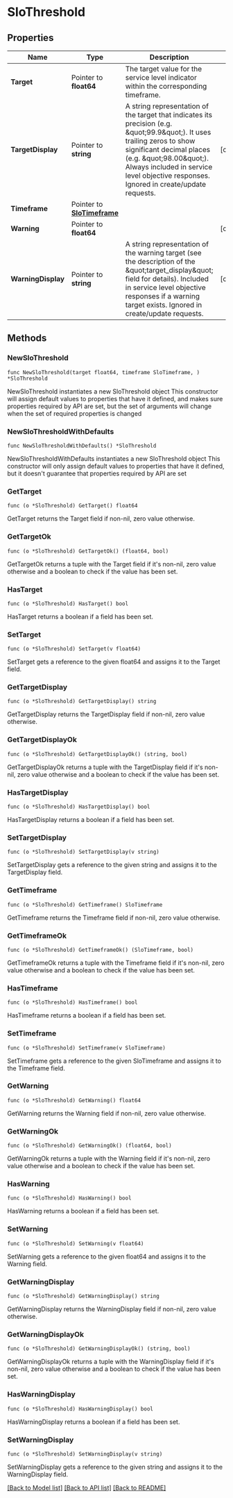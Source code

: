 # SloThreshold

## Properties

Name | Type | Description | Notes
------------ | ------------- | ------------- | -------------
**Target** | Pointer to **float64** | The target value for the service level indicator within the corresponding timeframe. | 
**TargetDisplay** | Pointer to **string** | A string representation of the target that indicates its precision (e.g. \&quot;99.9\&quot;). It uses trailing zeros to show significant decimal places (e.g. \&quot;98.00\&quot;). Always included in service level objective responses. Ignored in create/update requests. | [optional] 
**Timeframe** | Pointer to [**SloTimeframe**](SLOTimeframe.md) |  | 
**Warning** | Pointer to **float64** |  | [optional] 
**WarningDisplay** | Pointer to **string** | A string representation of the warning target (see the description of the \&quot;target_display\&quot; field for details). Included in service level objective responses if a warning target exists. Ignored in create/update requests. | [optional] 

## Methods

### NewSloThreshold

`func NewSloThreshold(target float64, timeframe SloTimeframe, ) *SloThreshold`

NewSloThreshold instantiates a new SloThreshold object
This constructor will assign default values to properties that have it defined,
and makes sure properties required by API are set, but the set of arguments
will change when the set of required properties is changed

### NewSloThresholdWithDefaults

`func NewSloThresholdWithDefaults() *SloThreshold`

NewSloThresholdWithDefaults instantiates a new SloThreshold object
This constructor will only assign default values to properties that have it defined,
but it doesn't guarantee that properties required by API are set

### GetTarget

`func (o *SloThreshold) GetTarget() float64`

GetTarget returns the Target field if non-nil, zero value otherwise.

### GetTargetOk

`func (o *SloThreshold) GetTargetOk() (float64, bool)`

GetTargetOk returns a tuple with the Target field if it's non-nil, zero value otherwise
and a boolean to check if the value has been set.

### HasTarget

`func (o *SloThreshold) HasTarget() bool`

HasTarget returns a boolean if a field has been set.

### SetTarget

`func (o *SloThreshold) SetTarget(v float64)`

SetTarget gets a reference to the given float64 and assigns it to the Target field.

### GetTargetDisplay

`func (o *SloThreshold) GetTargetDisplay() string`

GetTargetDisplay returns the TargetDisplay field if non-nil, zero value otherwise.

### GetTargetDisplayOk

`func (o *SloThreshold) GetTargetDisplayOk() (string, bool)`

GetTargetDisplayOk returns a tuple with the TargetDisplay field if it's non-nil, zero value otherwise
and a boolean to check if the value has been set.

### HasTargetDisplay

`func (o *SloThreshold) HasTargetDisplay() bool`

HasTargetDisplay returns a boolean if a field has been set.

### SetTargetDisplay

`func (o *SloThreshold) SetTargetDisplay(v string)`

SetTargetDisplay gets a reference to the given string and assigns it to the TargetDisplay field.

### GetTimeframe

`func (o *SloThreshold) GetTimeframe() SloTimeframe`

GetTimeframe returns the Timeframe field if non-nil, zero value otherwise.

### GetTimeframeOk

`func (o *SloThreshold) GetTimeframeOk() (SloTimeframe, bool)`

GetTimeframeOk returns a tuple with the Timeframe field if it's non-nil, zero value otherwise
and a boolean to check if the value has been set.

### HasTimeframe

`func (o *SloThreshold) HasTimeframe() bool`

HasTimeframe returns a boolean if a field has been set.

### SetTimeframe

`func (o *SloThreshold) SetTimeframe(v SloTimeframe)`

SetTimeframe gets a reference to the given SloTimeframe and assigns it to the Timeframe field.

### GetWarning

`func (o *SloThreshold) GetWarning() float64`

GetWarning returns the Warning field if non-nil, zero value otherwise.

### GetWarningOk

`func (o *SloThreshold) GetWarningOk() (float64, bool)`

GetWarningOk returns a tuple with the Warning field if it's non-nil, zero value otherwise
and a boolean to check if the value has been set.

### HasWarning

`func (o *SloThreshold) HasWarning() bool`

HasWarning returns a boolean if a field has been set.

### SetWarning

`func (o *SloThreshold) SetWarning(v float64)`

SetWarning gets a reference to the given float64 and assigns it to the Warning field.

### GetWarningDisplay

`func (o *SloThreshold) GetWarningDisplay() string`

GetWarningDisplay returns the WarningDisplay field if non-nil, zero value otherwise.

### GetWarningDisplayOk

`func (o *SloThreshold) GetWarningDisplayOk() (string, bool)`

GetWarningDisplayOk returns a tuple with the WarningDisplay field if it's non-nil, zero value otherwise
and a boolean to check if the value has been set.

### HasWarningDisplay

`func (o *SloThreshold) HasWarningDisplay() bool`

HasWarningDisplay returns a boolean if a field has been set.

### SetWarningDisplay

`func (o *SloThreshold) SetWarningDisplay(v string)`

SetWarningDisplay gets a reference to the given string and assigns it to the WarningDisplay field.


[[Back to Model list]](../README.md#documentation-for-models) [[Back to API list]](../README.md#documentation-for-api-endpoints) [[Back to README]](../README.md)


